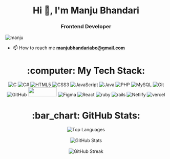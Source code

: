<h1 align="center">Hi 👋, I'm Manju Bhandari</h1>
<h3 align="center">Frontend Developer</h3>

<p align="left">
  <img src="https://komarev.com/ghpvc/?username=Manju166&label=Profile%20views&color=0e75b6&style=flat" alt="manju" />
</p>

- 📫 How to reach me **manjubhandariabc@gmail.com**



<h1 align="center">:computer: My Tech Stack:</h1>
<p align="center">
   <img class="badge" src="https://img.shields.io/badge/c-%2300599C.svg?style=for-the-badge&logo=c&logoColor=white" alt="C" />
   <img class="badge" src="https://img.shields.io/badge/c%23-%23239120.svg?style=for-the-badge&logo=csharp&logoColor=white" alt="C#" />
   <img class="badge" src="https://img.shields.io/badge/html5-%23E34F26.svg?style=for-the-badge&logo=html5&logoColor=white" alt="HTML5" />
   <img class="badge" src="https://img.shields.io/badge/css-%231572B6.svg?style=for-the-badge&logo=css3&logoColor=white" alt="CSS3" />
   <img class="badge" src="https://img.shields.io/badge/javascript-%23323330.svg?style=for-the-badge&logo=javascript&logoColor=%23F7DF1E" alt="JavaScript" />
   <img class="badge" src="https://img.shields.io/badge/java-%23ED8B00.svg?style=for-the-badge&logo=openjdk&logoColor=white" alt="Java" />
   <img class="badge" src="https://img.shields.io/badge/php-%23777BB4.svg?style=for-the-badge&logo=php&logoColor=white" alt="PHP" />
   <img class="badge" src="https://img.shields.io/badge/mysql-4479A1.svg?style=for-the-badge&logo=mysql&logoColor=white" alt="MySQL" />
   <img class="badge" src="https://img.shields.io/badge/git-%23F05033.svg?style=for-the-badge&logo=git&logoColor=white" alt="Git" />
   <img class="badge" src="https://img.shields.io/badge/github-%23121011.svg?style=for-the-badge&logo=github&logoColor=white" alt="GitHub" />
   <img src="http://img.shields.io/badge/-VS%20Code-007ACC?style=for-the-badge&logo=visual%20studio%20code&logoColor=white" width="90" height="28" />
   <img class="badge" src="https://img.shields.io/badge/figma-%23F24E1E.svg?style=for-the-badge&logo=figma&logoColor=white" alt="Figma" />
   <img class="badge" src="https://img.shields.io/badge/react-%2320232a.svg?style=for-the-badge&logo=react&logoColor=%2361DAFB" alt="React" />
   <img class="badge" src="https://img.shields.io/badge/ruby-%23CC342D.svg?style=for-the-badge&logo=ruby&logoColor=white" alt="ruby" />
   <img class="badge" src="https://img.shields.io/badge/rails-%23CC0000.svg?style=for-the-badge&logo=ruby-on-rails&logoColor=white" alt="rails" />
   <img class="badge" src="https://img.shields.io/badge/netlify-%23000000.svg?style=for-the-badge&logo=netlify&logoColor=#00C7B7" alt="Netlify" />
   <img class="badge" src="https://img.shields.io/badge/vercel-%23000000.svg?style=for-the-badge&logo=vercel&logoColor=white" alt="vercel" />
</p>
<h1 align="center">:bar_chart: GitHub Stats:</h1>
 <p align="center" margin="50px">
    <img src="https://github-readme-stats.vercel.app/api/top-langs/?username=Manju166&theme=night&hide_border=false&include_all_commits=true&count_private=true&layout=compact" alt="Top Languages" /><br/><br>
    <img src="https://github-readme-stats.vercel.app/api?username=Manju166&theme=night&hide_border=false&include_all_commits=true&count_private=true" alt="GitHub Stats" /><br/><br>
    <img src="https://github-readme-streak-stats.herokuapp.com/?user=Manju166&theme=night&hide_border=false" alt="GitHub Streak" />
 </p>


